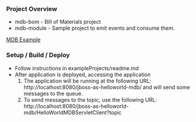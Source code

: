 ### Project Overview
* mdb-bom - Bill of Materials project
* mdb-module - Sample project to emit events and consume them.

[MDB Example](https://github.com/jboss-eap/quickstart/tree/master-eap6/helloworld-mdb)

### Setup / Build / Deploy
* Follow instructions in exampleProjects/readme.md
* After application is deployed, accessing the application
	1. The application will be running at the following URL: http://localhost:8080/jboss-as-helloworld-mdb/ and will send some messages to the queue.
	2. To send messages to the topic, use the following URL: http://localhost:8080/jboss-as-helloworld-mdb/HelloWorldMDBServletClient?topic
